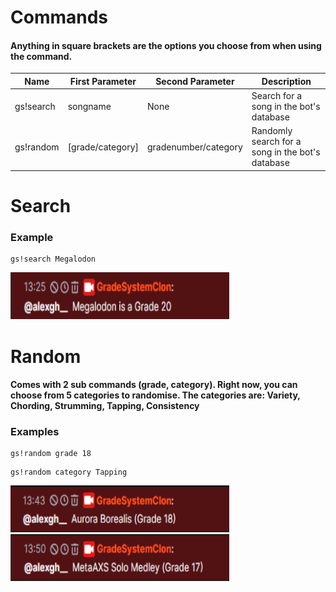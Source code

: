 # Commands
#### Anything in square brackets are the options you choose from when using the command.
| Name        | First Parameter           | Second Parameter           | Description                                                        |
| ----------- | ------------------------- | -------------------------- | ------------------------------------------------------------------ |
| gs!search   | songname                  | None                       | Search for a song in the bot's database                            |
| gs!random   | [grade/category]          | gradenumber/category       | Randomly search for a song in the bot's database                   |

# Search

### Example
```
gs!search Megalodon
```
<img src="search1.png" alt="Search Command" style="width:350px; height: 75px;"/>

# Random
#### Comes with 2 sub commands (grade, category). Right now, you can choose from 5 categories to randomise. The categories are: Variety, Chording, Strumming, Tapping, Consistency

### Examples

```
gs!random grade 18
```
```
gs!random category Tapping
```
<img src="random1.png" alt="Random Command 1" style="width:350px; height: 75px;"/>
<img src="random2.png" alt="Random Command 2" style="width:350px; height: 75px;"/>

